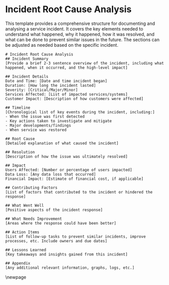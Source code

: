 # Incident Root Cause Analysis

This template provides a comprehensive structure for documenting and analysing a service incident. 
It covers the key elements needed to understand what happened, why it happened, how it was resolved, and what can be done to prevent similar issues in the future. 
The sections can be adjusted as needed based on the specific incident.

````
# Incident Root Cause Analysis
## Incident Summary
[Provide a brief 2-3 sentence overview of the incident, including what happened, when it occurred, and the high-level impact]

## Incident Details
Date and Time: [Date and time incident began]
Duration: [How long the incident lasted]
Severity: [Critical/Major/Minor]
Services Affected: [List of impacted services/systems]
Customer Impact: [Description of how customers were affected]

## Timeline
[Chronological list of key events during the incident, including:]
- When the issue was first detected
- Key actions taken to investigate and mitigate
- Major developments/findings
- When service was restored

## Root Cause
[Detailed explanation of what caused the incident]

## Resolution
[Description of how the issue was ultimately resolved]

## Impact
Users Affected: [Number or percentage of users impacted]
Data Loss: [Any data loss that occurred]
Financial Impact: [Estimate of financial cost, if applicable]

## Contributing Factors
[List of factors that contributed to the incident or hindered the response]

## What Went Well
[Positive aspects of the incident response]

## What Needs Improvement
[Areas where the response could have been better]

## Action Items
[List of follow-up tasks to prevent similar incidents, improve processes, etc. Include owners and due dates]

## Lessons Learned
[Key takeaways and insights gained from this incident]

## Appendix
[Any additional relevant information, graphs, logs, etc.]
````

<!-- Leave the rest of this page blank -->
\newpage